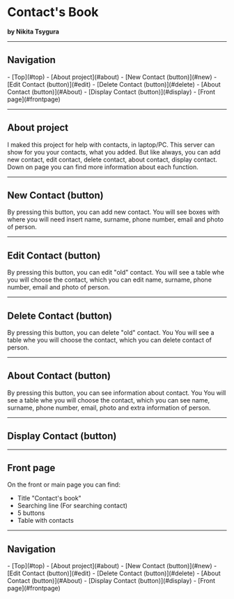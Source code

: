 <h1 id="top">Contact's Book</h1>
<b>by Nikita Tsygura</b>
<hr>

<h2>Navigation</h2>
- [Top](#top)
- [About project](#about)
- [New Contact (button)](#new)
- [Edit Contact (button)](#edit)
- [Delete Contact (button)](#delete)
- [About Contact (button)](#About)
- [Display Contact (button)](#display)
- [Front page](#frontpage)

<hr>
<h2 id="about">About project</h2>
I maked this project for help with contacts, in laptop/PC. This server can show for you your contacts, what you added. But like always, you can add new contact, edit contact, delete contact, about contact, display contact. 
Down on page you can find more information about each function.
<hr>

<h2 id="new"> New Contact (button)</h2>
By pressing this button, you can add new contact.
You will see boxes with where you will need insert name, surname, phone number, email and photo of person.
<hr>

<h2 id="edit"> Edit Contact (button)</h2>
By pressing this button, you can edit "old" contact.
You will see a table whe you will choose the contact, which you can edit name, surname, phone number, email and photo of person.
<hr>

<h2 id="delete"> Delete Contact (button)</h2>
By pressing this button, you can delete "old" contact.
You You will see a table whe you will choose the contact, which you can delete contact of person.
<hr>

<h2 id="About"> About Contact (button)</h2>
By pressing this button, you can see information about contact.
You You will see a table whe you will choose the contact, which you can see name, surname, phone number, email, photo and extra information of person.
<hr>

<h2 id="display"> Display Contact (button)</h2>

<hr>

<h2 id="frontpage">Front page</h2>
On the front or main page you can find:
<ul>
   <li>Title "Contact's book"</li>
   <li>Searching line (For searching contact)</li>
   <li>5 buttons</li>
   <li>Table with contacts</li>
</ul>
<hr>

<h2>Navigation</h2>
- [Top](#top)
- [About project](#about)
- [New Contact (button)](#new)
- [Edit Contact (button)](#edit)
- [Delete Contact (button)](#delete)
- [About Contact (button)](#About)
- [Display Contact (button)](#display)
- [Front page](#frontpage)